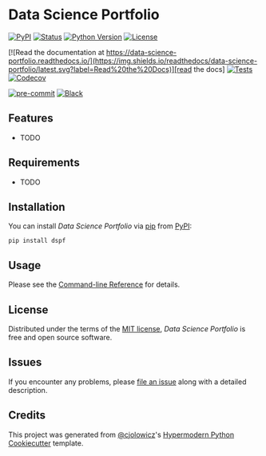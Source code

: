 # Data Science Portfolio

[![PyPI](https://img.shields.io/pypi/v/dspf.svg)][pypi_]
[![Status](https://img.shields.io/pypi/status/dspf.svg)][status]
[![Python Version](https://img.shields.io/pypi/pyversions/dspf)][python version]
[![License](https://img.shields.io/pypi/l/dspf)][license]

[![Read the documentation at https://data-science-portfolio.readthedocs.io/](https://img.shields.io/readthedocs/data-science-portfolio/latest.svg?label=Read%20the%20Docs)][read the docs]
[![Tests](https://github.com/MoritzM00/data-science-portfolio/workflows/Tests/badge.svg)][tests]
[![Codecov](https://codecov.io/gh/MoritzM00/data-science-portfolio/branch/main/graph/badge.svg)][codecov]

[![pre-commit](https://img.shields.io/badge/pre--commit-enabled-brightgreen?logo=pre-commit&logoColor=white)][pre-commit]
[![Black](https://img.shields.io/badge/code%20style-black-000000.svg)][black]

[pypi_]: https://pypi.org/project/dspf/
[status]: https://pypi.org/project/dspf/
[python version]: https://pypi.org/project/dspf
[read the docs]: https://data-science-portfolio.readthedocs.io/
[tests]: https://github.com/MoritzM00/data-science-portfolio/actions?workflow=Tests
[codecov]: https://app.codecov.io/gh/MoritzM00/data-science-portfolio
[pre-commit]: https://github.com/pre-commit/pre-commit
[black]: https://github.com/psf/black

## Features

- TODO

## Requirements

- TODO

## Installation

You can install _Data Science Portfolio_ via [pip] from [PyPI]:

```console
pip install dspf
```

## Usage

Please see the [Command-line Reference] for details.

## License

Distributed under the terms of the [MIT license][license],
_Data Science Portfolio_ is free and open source software.

## Issues

If you encounter any problems,
please [file an issue] along with a detailed description.

## Credits

This project was generated from [@cjolowicz]'s [Hypermodern Python Cookiecutter] template.

[@cjolowicz]: https://github.com/cjolowicz
[pypi]: https://pypi.org/
[hypermodern python cookiecutter]: https://github.com/cjolowicz/cookiecutter-hypermodern-python
[file an issue]: https://github.com/MoritzM00/data-science-portfolio/issues
[pip]: https://pip.pypa.io/

<!-- github-only -->

[license]: https://github.com/MoritzM00/data-science-portfolio/blob/main/LICENSE
[command-line reference]: https://dspf.readthedocs.io/en/latest/usage.html
